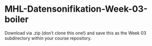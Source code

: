 # MHL-Datensonifikation-Week-03-boiler
Download via .zip (don't clone this one!) and save this as the Week 03 subdirectory within your course repository.
